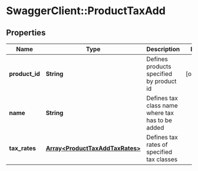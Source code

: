# SwaggerClient::ProductTaxAdd

## Properties
Name | Type | Description | Notes
------------ | ------------- | ------------- | -------------
**product_id** | **String** | Defines products specified by product id | [optional] 
**name** | **String** | Defines tax class name where tax has to be added | 
**tax_rates** | [**Array&lt;ProductTaxAddTaxRates&gt;**](ProductTaxAddTaxRates.md) | Defines tax rates of specified tax classes | 


